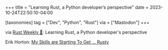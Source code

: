 +++
title = "Learning Rust, a Python developer’s perspective"
date = 2023-10-24T22:50:10-04:00

[taxonomies]
tag = ["Dev", "Python", "Rust"]
via = ["Mastodon"]
+++

via [Rust Weekly 🦀](https://mastodon.social/@rust_discussions/111291607541509580): Learning Rust, a Python developer's perspective

<!-- more -->

Erik Horton: [My Skills are Starting To Get ... Rusty](https://blog.erikhorton.com/2023/10/22/skills-getting-rusty.html)
